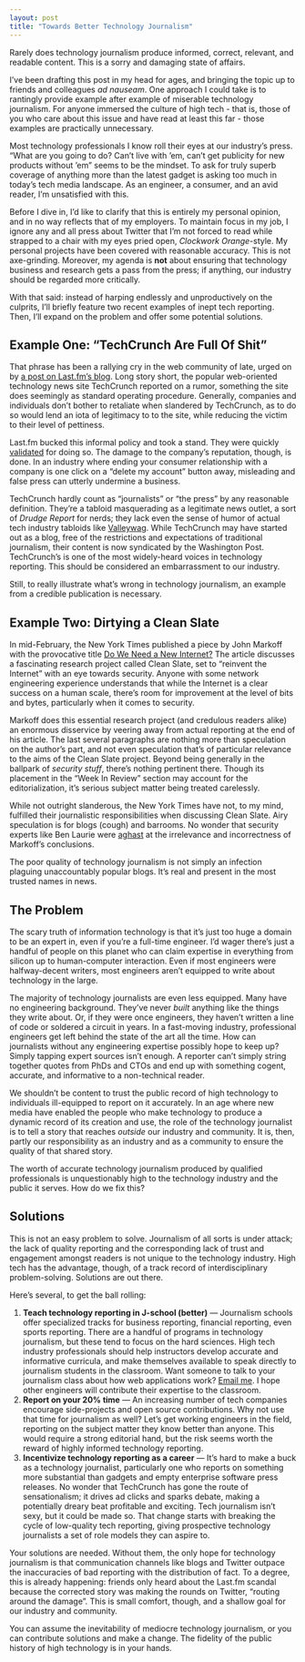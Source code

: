 ```yaml
---
layout: post
title: "Towards Better Technology Journalism"
---
```





Rarely does technology journalism produce informed, correct, relevant, and readable content. This is a sorry and damaging state of affairs.

I’ve been drafting this post in my head for ages, and bringing the topic up to friends and colleagues *ad nauseam*. One approach I could take is to rantingly provide example after example of miserable technology journalism. For anyone immersed the culture of high tech - that is, those of you who care about this issue and have read at least this far - those examples are practically unnecessary.

Most technology professionals I know roll their eyes at our industry’s press. “What are you going to do? Can’t live with ’em, can’t get publicity for new products without ’em” seems to be the mindset. To ask for truly superb coverage of anything more than the latest gadget is asking too much in today’s tech media landscape. As an engineer, a consumer, and an avid reader, I’m unsatisfied with this.

Before I dive in, I’d like to clarify that this is entirely my personal opinion, and in no way reflects that of my employers. To maintain focus in my job, I ignore any and all press about Twitter that I’m not forced to read while strapped to a chair with my eyes pried open, *Clockwork Orange*-style. My personal projects have been covered with reasonable accuracy. This is not axe-grinding. Moreover, my agenda is **not** about ensuring that technology business and research gets a pass from the press; if anything, our industry should be regarded more critically.

With that said: instead of harping endlessly and unproductively on the culprits, I’ll briefly feature two recent examples of inept tech reporting. Then, I’ll expand on the problem and offer some potential solutions.

Example One: “TechCrunch Are Full Of Shit”
------------------------------------------

That phrase has been a rallying cry in the web community of late, urged on by [a post on Last.fm’s blog](http://blog.last.fm/2009/02/23/techcrunch-are-full-of-shit). Long story short, the popular web-oriented technology news site TechCrunch reported on a rumor, something the site does seemingly as standard operating procedure. Generally, companies and individuals don’t bother to retaliate when slandered by TechCrunch, as to do so would lend an iota of legitimacy to to the site, while reducing the victim to their level of pettiness.

Last.fm bucked this informal policy and took a stand. They were quickly [validated](http://arstechnica.com/media/news/2009/02/riaa-denies-rumors-that-lastfm-turned-over-data.ars) for doing so. The damage to the company’s reputation, though, is done. In an industry where ending your consumer relationship with a company is one click on a “delete my account” button away, misleading and false press can utterly undermine a business.

TechCrunch hardly count as “journalists” or “the press” by any reasonable definition. They’re a tabloid masquerading as a legitimate news outlet, a sort of *Drudge Report* for nerds; they lack even the sense of humor of actual tech industry tabloids like [Valleywag](http://en.wikipedia.org/wiki/Valleywag). While TechCrunch may have started out as a blog, free of the restrictions and expectations of traditional journalism, their content is now syndicated by the Washington Post. TechCrunch’s is one of the most widely-heard voices in technology reporting. This should be considered an embarrassment to our industry.

Still, to really illustrate what’s wrong in technology journalism, an example from a credible publication is necessary.

Example Two: Dirtying a Clean Slate
-----------------------------------

In mid-February, the New York Times published a piece by John Markoff with the provocative title [Do We Need a New Internet?](http://www.nytimes.com/2009/02/15/weekinreview/15markoff.html) The article discusses a fascinating research project called Clean Slate, set to “reinvent the Internet” with an eye towards security. Anyone with some network engineering experience understands that while the Internet is a clear success on a human scale, there’s room for improvement at the level of bits and bytes, particularly when it comes to security.

Markoff does this essential research project (and credulous readers alike) an enormous disservice by veering away from actual reporting at the end of his article. The last several paragraphs are nothing more than speculation on the author’s part, and not even speculation that’s of particular relevance to the aims of the Clean Slate project. Beyond being generally in the ballpark of *security stuff*, there’s nothing pertinent there. Though its placement in the “Week In Review” section may account for the editorialization, it’s serious subject matter being treated carelessly.

While not outright slanderous, the New York Times have not, to my mind, fulfilled their journalistic responsibilities when discussing Clean Slate. Airy speculation is for blogs (cough) and barrooms. No wonder that security experts like Ben Laurie were [aghast](http://www.links.org/?p=538) at the irrelevance and incorrectness of Markoff’s conclusions.

The poor quality of technology journalism is not simply an infection plaguing unaccountably popular blogs. It’s real and present in the most trusted names in news.

The Problem
-----------

The scary truth of information technology is that it’s just too huge a domain to be an expert in, even if you’re a full-time engineer. I’d wager there’s just a handful of people on this planet who can claim expertise in everything from silicon up to human-computer interaction. Even if most engineers were halfway-decent writers, most engineers aren’t equipped to write about technology in the large.

The majority of technology journalists are even less equipped. Many have no engineering background. They’ve never *built* anything like the things they write about. Or, if they were once engineers, they haven’t written a line of code or soldered a circuit in years. In a fast-moving industry, professional engineers get left behind the state of the art all the time. How can journalists without any engineering expertise possibly hope to keep up? Simply tapping expert sources isn’t enough. A reporter can’t simply string together quotes from PhDs and CTOs and end up with something cogent, accurate, and informative to a non-technical reader.

We shouldn’t be content to trust the public record of high technology to individuals ill-equipped to report on it accurately. In an age where new media have enabled the people who make technology to produce a dynamic record of its creation and use, the role of the technology journalist is to tell a story that reaches *outside* our industry and community. It is, then, partly our responsibility as an industry and as a community to ensure the quality of that shared story.

The worth of accurate technology journalism produced by qualified professionals is unquestionably high to the technology industry and the public it serves. How do we fix this?

Solutions
---------

This is not an easy problem to solve. Journalism of all sorts is under attack; the lack of quality reporting and the corresponding lack of trust and engagement amongst readers is not unique to the technology industry. High tech has the advantage, though, of a track record of interdisciplinary problem-solving. Solutions are out there.

Here’s several, to get the ball rolling:

1.  **Teach technology reporting in J-school (better)** — Journalism schools offer specialized tracks for business reporting, financial reporting, even sports reporting. There are a handful of programs in technology journalism, but these tend to focus on the hard sciences. High tech industry professionals should help instructors develop accurate and informative curricula, and make themselves available to speak directly to journalism students in the classroom. Want someone to talk to your journalism class about how web applications work? <a href="mailto:al3x@al3x.net">Email me</a>. I hope other engineers will contribute their expertise to the classroom.
2.  **Report on your 20% time** — An increasing number of tech companies encourage side-projects and open source contributions. Why not use that time for journalism as well? Let’s get working engineers in the field, reporting on the subject matter they know better than anyone. This would require a strong editorial hand, but the risk seems worth the reward of highly informed technology reporting.
3.  **Incentivize technology reporting as a career** — It’s hard to make a buck as a technology journalist, particularly one who reports on something more substantial than gadgets and empty enterprise software press releases. No wonder that TechCrunch has gone the route of sensationalism; it drives ad clicks and sparks debate, making a potentially dreary beat profitable and exciting. Tech journalism isn’t sexy, but it could be made so. That change starts with breaking the cycle of low-quality tech reporting, giving prospective technology journalists a set of role models they can aspire to.

Your solutions are needed. Without them, the only hope for technology journalism is that communication channels like blogs and Twitter outpace the inaccuracies of bad reporting with the distribution of fact. To a degree, this is already happening: friends only heard about the Last.fm scandal because the corrected story was making the rounds on Twitter, “routing around the damage”. This is small comfort, though, and a shallow goal for our industry and community.

You can assume the inevitability of mediocre technology journalism, or you can contribute solutions and make a change. The fidelity of the public history of high technology is in your hands.
